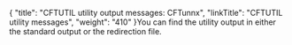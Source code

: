 {
    "title": "CFTUTIL  utility output messages: CFTunnx",
    "linkTitle": "CFTUTIL utility messages",
    "weight": "410"
}<span id="Messages_from_the_CFTUTIL_utility"></span>You can find the utility output in either the standard output or the redirection file.

 

 

 

 

 

 

 

 

 

 

 

 

 

 

 

 

 

 

 

 

 

 

 
